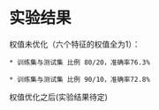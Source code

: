 # 实验结果

权值未优化（六个特征的权值全为1）：

    * 训练集与测试集 比例 80/20，准确率76.3%

    * 训练集与测试集 比例 90/10，准确率72.8%

权值优化之后(实验结果待定)
